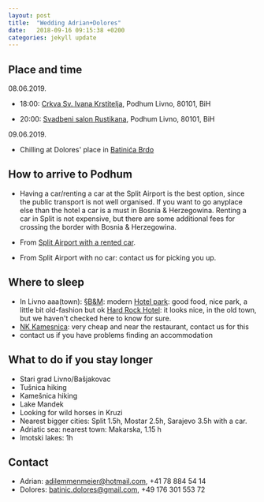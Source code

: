 ```yaml
---
layout: post
title:  "Wedding Adrian+Dolores"
date:   2018-09-16 09:15:38 +0200
categories: jekyll update
---
```

<!--permalink: /jekyll/update/2018/09/08/wedding.html-->
<!--https://jekyllrb.com/docs/frontmatter/-->

Place and time
---------------------

08.06.2019.

* 18:00: [Crkva Sv. Ivana Krstitelja](https://goo.gl/maps/peU1WGbiJ9A2), Podhum Livno, 80101, BiH

* 20:00: [Svadbeni salon Rustikana](https://www.facebook.com/pg/Rustikana-Svadbeni-Salon-151493608260287/about/?ref=page_internal), Podhum Livno, 80101, BiH

09.06.2019.

* Chilling at Dolores' place in [Batinića Brdo](https://goo.gl/maps/wY7uqdbcUWA2)

How to arrive to Podhum
---------------------

* Having a car/renting a car at the Split Airport is the best option, since the public transport is not well organised. If you want to go anyplace else than the hotel a car is a must in Bosnia & Herzegowina. 
Renting a car in Split is not expensive, but there are some additional fees for crossing the border with Bosnia & Herzegowina.

* From [Split Airport with a rented car](https://goo.gl/maps/a4NuYBwwwAp). 

* From Split Airport with no car: contact us for picking you up.

 
Where to sleep
---------------------


* In Livno aaa(town):
	§[B&M](https://www.booking.com/hotel/ba/b-m-livno.en-gb.html?aid=389184;label=metagha-link-mapresultsDE-hotel-2405203_dev-desktop_los-1_bw-17_dow-Tuesday_defdate-1_room-0_lang-en_curr-EUR_gstadt-2_rateid-0_aud-102523974_cid-67;sid=385b6669b77ac3210ae5d051a33fa41c;all_sr_blocks=240520301_102247697_0_1_0;checkin=2018-09-25;checkout=2018-09-26;dest_id=-87179;dest_type=city;dist=0;group_adults=2;hapos=1;highlighted_blocks=240520301_102247697_0_1_0;hpos=1;room1=A%2CA;sb_price_type=total;srepoch=1536415085;srfid=741201b973af4ac9ec3924df7d2e1864c8cdedeeX1;srpvid=e5686236cb930254;type=total;ucfs=1&#hotelTmpl): modern 
	[Hotel park](https://www.booking.com/hotel/ba/park-livno.en-gb.html?aid=389184&label=metagha-link-mapresultsDE-hotel-2405203_dev-desktop_los-1_bw-17_dow-Tuesday_defdate-1_room-0_lang-en_curr-EUR_gstadt-2_rateid-0_aud-102523974_cid-67&sid=385b6669b77ac3210ae5d051a33fa41c&checkin=2018-09-25&checkout=2018-09-26&ucfs=1&srpvid=7a62624f83980088&srepoch=1536415136&highlighted_blocks=38083504_112503334_0_1_0&all_sr_blocks=38083504_112503334_0_1_0&room1=A,A&hpos=2&hapos=2&dest_type=city&dest_id=-87179&srfid=083f09458ea628c4fc9a2deca9ad5fd6e4b52fabX2&from=searchresults;highlight_room=#hotelTmpl): good food, nice park, a little bit old-fashion but ok
	[Hard Rock Hotel](https://www.booking.com/hotel/ba/hard-rock-rooms-for-two.en-gb.html?aid=389184&label=metagha-link-mapresultsDE-hotel-2405203_dev-desktop_los-1_bw-17_dow-Tuesday_defdate-1_room-0_lang-en_curr-EUR_gstadt-2_rateid-0_aud-102523974_cid-67&sid=385b6669b77ac3210ae5d051a33fa41c&checkin=2018-09-25&checkout=2018-09-26&ucfs=1&srpvid=0f57625af9d000d4&srepoch=1536415157&highlighted_blocks=331601802_117238032_2_0_0&all_sr_blocks=331601802_117238032_2_0_0&room1=A,A&hpos=4&hapos=4&dest_type=city&dest_id=-87179&srfid=014e960999d81ce3adae730eda5f834905af7ddcX4&from=searchresults;from_hc_img=1#hotelTmpl): it looks nice, in the old town, but we haven't checked here to know for sure.
* [NK Kamesnica](https://www.facebook.com/nkKamesnicaPodhum/): very cheap and near the restaurant, contact us for this
* contact us if you have problems finding an accommodation

What to do if you stay longer
---------------------

* Stari grad Livno/Bašjakovac
* Tušnica hiking 
* Kamešnica hiking
* Lake Mandek
* Looking for wild horses in Kruzi
* Nearest bigger cities: Split 1.5h, Mostar 2.5h, Sarajevo 3.5h with a car.
* Adriatic sea: nearest town: Makarska, 1.15 h
* Imotski lakes: 1h

Contact
---------------------

* Adrian: adilemmenmeier@hotmail.com, +41 78 884 54 14
* Dolores: batinic.dolores@gmail.com, +49 176 301 553 72



<!--You’ll find this post in your `_posts` directory. Go ahead and edit it and re-build the site to see your changes. You can rebuild the site in many different ways, but the most common way is to run `jekyll serve`, which launches a web server and auto-regenerates your site when a file is updated.To add new posts, simply add a file in the `_posts` directory that follows the convention `YYYY-MM-DD-name-of-post.ext` and includes the necessary front matter. Take a look at the source for this post to get an idea about how it works.Jekyll also offers powerful support for code snippets:

{% highlight ruby %}
def print_hi(name)
  puts "Hi, #{name}"
end
print_hi('Tom')
#=> prints 'Hi, Tom' to STDOUT.
{% endhighlight %}

Check out the [Jekyll docs][jekyll-docs] for more info on how to get the most out of Jekyll. File all bugs/feature requests at [Jekyll’s GitHub repo][jekyll-gh]. If you have questions, you can ask them on [Jekyll Talk][jekyll-talk].

[jekyll-docs]: https://jekyllrb.com/docs/home
[jekyll-gh]:   https://github.com/jekyll/jekyll
[jekyll-talk]: https://talk.jekyllrb.com/
-->